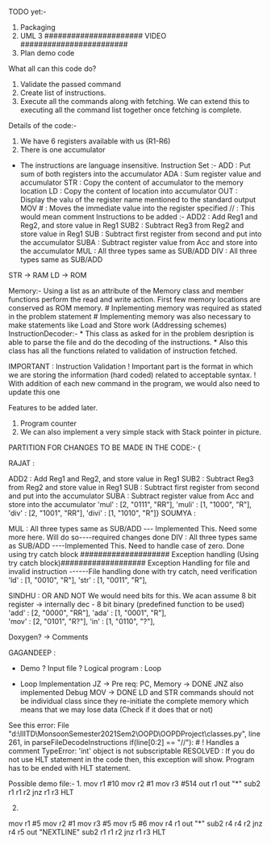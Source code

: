 TODO yet:-
1. Packaging
2. UML
3 ###################### VIDEO ########################
4. Plan demo code


What all can this code do?
1. Validate the passed command
2. Create list of instructions.
3. Execute all the commands along with fetching. We can extend this to executing all the command list together once fetching is complete.

Details of the code:-
1. We have 6 registers available with us (R1-R6)
2. There is one accumulator

* The instructions are language insensitive.
Instruction Set :-
ADD <RegisterName> <RegisterName> : Put sum of both registers into the accumulator 
ADA <RegisterName> : Sum register value and accumulator
STR <RegisterName> : Copy the content of accumulator to the memory location
LD <RegisterName> : Copy the content of location into accumulator
OUT <RegisterName> : Display the valu of the register name mentioned to the standard output
MOV <RegisterName> #<ImmediateValue> : Moves the immediate value into the register specified
// :  This would mean comment
Instructions to be added :-
ADD2 <Reg1> <Reg2> <Reg3> : Add Reg1 and Reg2, and store value in Reg1
SUB2 <Reg1> <Reg2> <Reg3> : Subtract Reg3 from Reg2 and store value in Reg1
SUB <RegisterName> <RegisterName> : Subtract first register from second and put into the accumulator
SUBA <RegisterName> : Subtract register value from Acc and store into the accumulator
MUL  : All three types same as SUB/ADD
DIV : All three types same as SUB/ADD

STR -> RAM
LD -> ROM

Memory:-
    Using a list as an attribute of the Memory class and member functions perform the read and write action.
    First few memory locations are conserved as ROM memory.
    # Inplementing memory was required as stated in the problem statement
    # Implementing memory was also necessary to make statements like Load and Store work (Addressing schemes)
InstructionDecoder:-
    * This class as asked for in the problem desription is able to parse the file and do the decoding of the instructions.
    * Also this class has all the functions related to validation of instruction fetched.

IMPORTANT : Instruction Validation
! Important part is the format in which we are storing the information (hard coded) related to acceptable syntax.
! With addition of each new command in the program, we would also need to update this one



Features to be added later.
1. Program counter 
2. We can also implement a very simple stack with Stack pointer in picture.

PARTITION FOR CHANGES TO BE MADE IN THE CODE:-
{
                     

RAJAT :

ADD2 <Reg1> <Reg2> <Reg3> : Add Reg1 and Reg2, and store value in Reg1
SUB2 <Reg1> <Reg2> <Reg3> : Subtract Reg3 from Reg2 and store value in Reg1
SUB <RegisterName> <RegisterName> : Subtract first register from second and put into the accumulator
SUBA <RegisterName> : Subtract register value from Acc and store into the accumulator
'mul' : [2, "0111", "RR"],
                     'muli' : [1, "1000", "R"],
                     'div' : [2, "1001", "RR"],
                     'divi' : [1, "1010", "R"]} 
SOUMYA :

MUL  : All three types same as SUB/ADD --- Implemented This. Need some more here. Will do so----required changes done
DIV : All three types same as SUB/ADD  ----Implemented This. Need to handle case of zero. Done using try catch block
#################### Exception handling (Using try catch block)###################
Exception Handling for file and invalid instruction ------File handling done with try catch, need verification
'ld' : [1, "0010", "R"],
'str' : [1, "0011", "R"],

SINDHU :
OR 
AND 
NOT
We would need bits for this.
We acan assume 8 bit register -> internally dec - 8 bit binary (predefined function to be used)
'add' : [2, "0000", "RR"],
'ada' : [1, "0001", "R"],        
'mov' : [2, "0101", "R?"],
'in' : [1, "0110", "?"],


Doxygen? -> Comments 

GAGANDEEP : 

* Demo ? 
Input file ?
Logical program : Loop

- Loop Implementation
JZ -> Pre req: PC, Memory -> DONE
JNZ also implemented
Debug MOV -> DONE 
LD and STR commands should not be individual class since they re-initiate the complete memory which means that we may lose data (Check if it does that or not)

See this error:
File "d:\IIITD\MonsoonSemester2021Sem2\OOPD\OOPDProject\classes.py", line 261, in parseFileDecodeInstructions
    if(line[0:2] == "//"): # ! Handles a comment
TypeError: 'int' object is not subscriptable
RESOLVED : If you do not use HLT statement in the code then, this exception will show.
            Program has to be ended with HLT statement.


Possible demo file:-
1. 
mov r1 #10
mov r2 #1
mov r3 #514
out r1
out "*"
sub2 r1 r1 r2
jnz r1 r3
HLT

2.
mov r1 #5
mov r2 #1
mov r3 #5
mov r5 #6
mov r4 r1
out "*"
sub2 r4 r4 r2
jnz r4 r5
out "NEXTLINE"
sub2 r1 r1 r2
jnz r1 r3
HLT